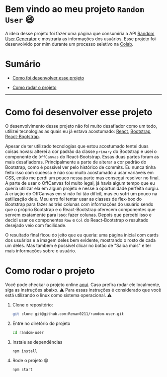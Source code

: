 # Bem vindo ao meu projeto `Random User` :smile:


A ideia desse projeto foi fazer uma página que consumiria a API [Random User Generator](https://randomuser.me/) e mostraria as informações dos usuários. Esse projeto foi desenvolvido por mim durante um processo seletivo na [Colab](https://www.colab.re/).
  
  

# Sumário
- [Como foi desenvolver esse projeto](#como-foi-desenvolver-esse-projeto)

- [Como rodar o projeto](#como-rodar-o-projeto)

---


# Como foi desenvolver esse projeto

O desenvolvimento desse projeto não foi muito desafiador como um todo, utilizei tecnologias as quais eu já estava acostumado: [React](https://pt-br.reactjs.org/), [Bootstrap](https://getbootstrap.com/), [React-Bootstrap](https://react-bootstrap.github.io/).

Apesar de ter utilizado tecnologias que estou acostumado tentei duas coisas novas: alterei a cor padrão da classe `primary` do Bootstrap e usei o componente de `OffCanvas` do React-Bootstrap. Essas duas partes foram as mais desafiadoras. 
Principalmente a parte de alterar a cor padrão do Bootstrap, como é possível ver pelo histórico de commits. Eu nunca tinha feito isso com sucesso e não sou muito acostumado a usar variáveis em CSS, então me perdi um pouco nessa parte mas consegui resolver no final.
A parte de usar o OffCanvas foi muito legal, já havia algum tempo que eu queria utilizar ela em algum projeto e nesse a oportunidade perfeita surgiu. A criação do OffCanvas em si não foi tão difícil, mas eu sofri um pouco na estilização dele. Meu erro foi tentar usar as classes de flex-box do Bootstrap para fazer as três colunas com informações do usuário sendo que o próprio Bootstrap e o React-Bootstrap oferecem componentes que servem exatamente para isso: fazer colunas. Depois que percebi isso e decidi usar os componentes `Row` e `Col` do React-Bootstrap o resultado desejado veio com facilidade.

O resultado final ficou do jeito que eu queria: uma página inicial com cards dos usuários e a imagem deles bem evidente, mostrando o rosto de cada um deles. Mas também é possível clicar no botão de "Saiba mais" e ter mais informações sobre o usuário. 
  


# Como rodar o projeto

Você pode checkar o projeto online [aqui](https://renan0211.github.io/). Caso prefira rodar ele localmente, siga as instruções abaixo.
:warning: Para essas instruções é considerado que você está utilizando o linux como sistema operacional. :warning:

1. Clone o repositório:
	```bash
	git clone git@github.com:Renan0211/random-user.git
	```


2. Entre no diretório do projeto
	```bash
	cd random-user
	```
3. Instale as dependências
	```bash
	npm install
	```
4. Rode o projeto :grin:
	```bash
	npm start
	```
  

